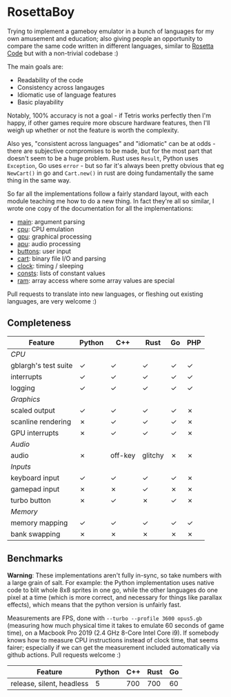 RosettaBoy
==========
Trying to implement a gameboy emulator in a bunch of languages for my own
amusement and education; also giving people an opportunity to compare the
same code written in different languages, similar to
[Rosetta Code](https://www.rosettacode.org) but with a non-trivial codebase :)

The main goals are:

- Readability of the code
- Consistency across langauges
- Idiomatic use of language features
- Basic playability

Notably, 100% accuracy is not a goal - if Tetris works perfectly then I'm
happy, if other games require more obscure hardware features, then I'll
weigh up whether or not the feature is worth the complexity.

Also yes, "consistent across languages" and "idiomatic" can be at odds -
there are subjective compromises to be made, but for the most part that
doesn't seem to be a huge problem. Rust uses `Result`, Python uses
`Exception`, Go uses `error` - but so far it's always been pretty obvious
that eg `NewCart()` in go and `Cart.new()` in rust are doing fundamentally
the same thing in the same way.

So far all the implementations follow a fairly standard layout, with each
module teaching me how to do a new thing. In fact they're all so similar,
I wrote one copy of the documentation for all the implementations:

- [main](docs/main.md): argument parsing
- [cpu](docs/cpu.md): CPU emulation
- [gpu](docs/gpu.md): graphical processing
- [apu](docs/apu.md): audio processing
- [buttons](docs/buttons.md): user input
- [cart](docs/cart.md): binary file I/O and parsing
- [clock](docs/clock.md): timing / sleeping
- [consts](docs/consts.md): lists of constant values
- [ram](docs/ram.md): array access where some array values are special

Pull requests to translate into new languages, or fleshing out existing
languages, are very welcome :)

Completeness
------------
| Feature                       | Python  | C++     | Rust    | Go      | PHP     |
| -------                       | ------- | ---     | ----    | --      | ---     |
| *CPU*                         |         |         |         |         |         |
| gblargh's test suite          | &check; | &check; | &check; | &check; | &check; |
| interrupts                    | &check; | &check; | &check; | &check; | &check; |
| logging                       | &check; | &check; | &check; | &check; | &check; |
| *Graphics*                    |         |         |         |         |         |
| scaled output                 | &check; | &check; | &check; | &check; | &cross; |
| scanline rendering            | &cross; | &check; | &check; | &check; | &cross; |
| GPU interrupts                | &cross; | &check; | &check; | &check; | &cross; |
| *Audio*                       |         |         |         |         |         |
| audio                         | &cross; | off-key | glitchy | &cross; | &cross; |
| *Inputs*                      |         |         |         |         |         |
| keyboard input                | &check; | &check; | &check; | &check; | &cross; |
| gamepad input                 | &cross; | &cross; | &check; | &cross; | &cross; |
| turbo button                  | &cross; | &check; | &cross; | &check; | &cross; |
| *Memory*                      |         |         |         |         |         |
| memory mapping                | &check; | &check; | &check; | &check; | &check; |
| bank swapping                 | &cross; | &cross; | &cross; | &cross; | &cross; |

Benchmarks
----------
**Warning**: These implementations aren't fully in-sync, so take numbers with
a large grain of salt. For example: the Python implementation uses native code
to blit whole 8x8 sprites in one go, while the other languages do one pixel at
a time (which is more correct, and necessary for things like parallax effects),
which means that the python version is unfairly fast.

Measurements are FPS, done with `--turbo --profile 3600 opus5.gb` (measuring
how much physical time it takes to emulate 60 seconds of game time), on a
Macbook Pro 2019 (2.4 GHz 8-Core Intel Core i9). If somebody knows how to
measure CPU instructions instead of clock time, that seems fairer; especially
if we can get the measurement included automatically via github actions. Pull
requests welcome :)

| Feature                            | Python | C++  | Rust | Go  |
| -------                            | ------ | ---  | ---- | --  |
| release, silent, headless          |  5     | 700  | 700  | 60  |
